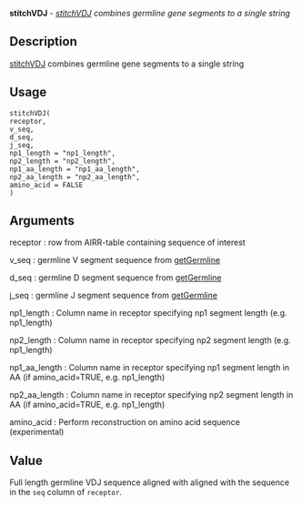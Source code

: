 **stitchVDJ** - *[stitchVDJ](stitchVDJ.md) combines germline gene segments to a single string*

Description
--------------------

[stitchVDJ](stitchVDJ.md) combines germline gene segments to a single string


Usage
--------------------
```
stitchVDJ(
receptor,
v_seq,
d_seq,
j_seq,
np1_length = "np1_length",
np2_length = "np2_length",
np1_aa_length = "np1_aa_length",
np2_aa_length = "np2_aa_length",
amino_acid = FALSE
)
```

Arguments
-------------------

receptor
:   row from AIRR-table containing sequence of interest

v_seq
:   germline V segment sequence from [getGermline](getGermline.md)

d_seq
:   germline D segment sequence from [getGermline](getGermline.md)

j_seq
:   germline J segment sequence from [getGermline](getGermline.md)

np1_length
:   Column name in receptor specifying np1 segment length 
(e.g. np1_length)

np2_length
:   Column name in receptor specifying np2 segment length 
(e.g. np1_length)

np1_aa_length
:   Column name in receptor specifying np1 segment length 
in AA (if amino_acid=TRUE, e.g. np1_length)

np2_aa_length
:   Column name in receptor specifying np2 segment length 
in AA (if amino_acid=TRUE, e.g. np1_length)

amino_acid
:   Perform reconstruction on amino acid sequence (experimental)




Value
-------------------

Full length germline VDJ sequence aligned with aligned with the 
sequence in the `seq` column of `receptor`.









